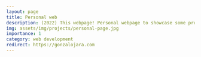 ```yaml
---
layout: page
title: Personal web
description: (2022) This webpage! Personal webpage to showcase some projects. Developed on Ruby + Jekyll.
img: assets/img/projects/personal-page.jpg
importance: 1
category: web development
redirect: https://gonzalojara.com
---
```


